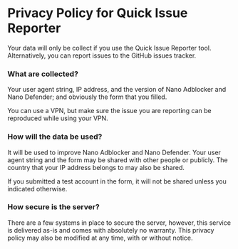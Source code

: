# Privacy Policy for Quick Issue Reporter

Your data will only be collect if you use the Quick Issue Reporter tool.
Alternatively, you can report issues to the GitHub issues tracker.

### What are collected?

Your user agent string, IP address, and the version of Nano Adblocker and Nano
Defender; and obviously the form that you filled.

You can use a VPN, but make sure the issue you are reporting can be reproduced
while using your VPN.

### How will the data be used?

It will be used to improve Nano Adblocker and Nano Defender. Your user agent
string and the form may be shared with other people or publicly. The country
that your IP address belongs to may also be shared.

If you submitted a test account in the form, it will not be shared unless you
indicated otherwise.

### How secure is the server?

There are a few systems in place to secure the server, however, this service
is delivered as-is and comes with absolutely no warranty. This privacy policy
may also be modified at any time, with or without notice.
